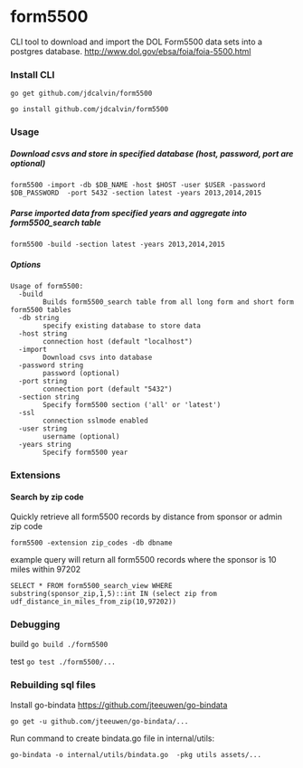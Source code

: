 # form5500
CLI tool to download and import the DOL Form5500 data sets into a postgres database.
http://www.dol.gov/ebsa/foia/foia-5500.html

### Install CLI
`go get github.com/jdcalvin/form5500`

`go install github.com/jdcalvin/form5500`

### Usage
##### Download csvs and store in specified database (host, password, port are optional)
  
  `form5500 -import -db $DB_NAME -host $HOST -user $USER -password $DB_PASSWORD  -port 5432 -section latest -years 2013,2014,2015`
  
##### Parse imported data from specified years and aggregate into form5500_search table 
  `form5500 -build -section latest -years 2013,2014,2015`
  
##### Options
```
Usage of form5500:
  -build
    	Builds form5500_search table from all long form and short form form5500 tables
  -db string
    	specify existing database to store data
  -host string
    	connection host (default "localhost")
  -import
    	Download csvs into database
  -password string
    	password (optional)
  -port string
    	connection port (default "5432")
  -section string
    	Specify form5500 section ('all' or 'latest')
  -ssl
    	connection sslmode enabled
  -user string
    	username (optional)
  -years string
    	Specify form5500 year
  ```

### Extensions
#### Search by zip code
Quickly retrieve all form5500 records by distance from sponsor or admin zip code

`form5500 -extension zip_codes -db dbname`

example query will return all form5500 records where the sponsor is 10 miles within 97202
```
SELECT * FROM form5500_search_view WHERE substring(sponsor_zip,1,5)::int IN (select zip from udf_distance_in_miles_from_zip(10,97202))
```

### Debugging
build `go build ./form5500`

test `go test ./form5500/...`

### Rebuilding sql files
Install go-bindata https://github.com/jteeuwen/go-bindata

`go get -u github.com/jteeuwen/go-bindata/...`

Run command to create bindata.go file in internal/utils:

`go-bindata -o internal/utils/bindata.go  -pkg utils assets/...`
